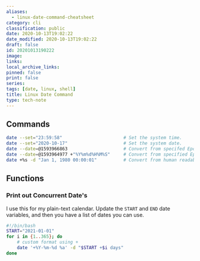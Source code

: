```yaml
---
aliases:
  - linux-date-command-cheatsheet
category: cli
classification: public
date: 2020-10-13T19:02:22
date_modified: 2020-10-13T19:02:22
draft: false
id: 20201013190222
image: 
links: 
local_archive_links: 
pinned: false
print: false
series: 
tags: [date, linux, shell]
title: Linux Date Command
type: tech-note
---
```


## Commands

```sh
date --set="23:59:58"                       # Set the system time.
date --set="2020-10-17"                     # Set the system date.
date --date=@1593966863                     # Convert from specifed Epoch time.
date --date=@1593964977 +"%Y%m%d%H%M%S"     # Convert from specified Epoch time to specific format.
date +%s -d "Jan 1, 1980 00:00:01"          # Convert from human readable to Epoch.
```

## Functions

### Print out Concurrent Date's

I use this for my plain-text calendar. Update the `START` and `END` date variables, and then you have a list of dates you can use.

```sh
#!/bin/bash
START="2021-01-01"
for i in {1..365}; do
    # custom format using +
    date '+%Y-%m-%d %a' -d "$START +$i days"
done
```

